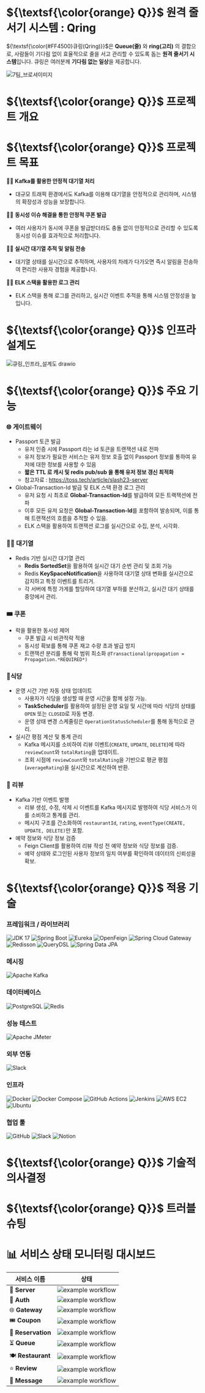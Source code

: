 # ${\textsf{\color{orange} 𝗤}}$ 원격 줄서기 시스템 : Qring
${\textsf{\color{#FF4500}큐링(Qring)}}$은 **Queue(줄)** 와 **ring(고리)** 의 결합으로, 사람들이 기다림 없이 효율적으로 줄을 서고 관리할 수 있도록 돕는 **원격 줄서기 시스템**입니다. 
큐링은 여러분께 **기다림 없는 일상**을 제공합니다.

![7팀_브로셔이미지](https://github.com/user-attachments/assets/70f91b4c-d551-4b2b-88a0-3cce5c8a3d0f)

# ${\textsf{\color{orange} 𝗤}}$ 프로젝트 개요


# ${\textsf{\color{orange} 𝗤}}$ 프로젝트 목표
🧍🏻 **Kafka를 활용한 안정적 대기열 처리**

- 대규모 트래픽 환경에서도 Kafka를 이용해 대기열을 안정적으로 관리하며, 시스템의 확장성과 성능을 보장합니다.

🧍‍♂️ **동시성 이슈 해결을 통한 안정적 쿠폰 발급**

- 여러 사용자가 동시에 쿠폰을 발급받더라도 충돌 없이 안정적으로 관리할 수 있도록 동시성 이슈를 효과적으로 처리합니다.

🧍🏻 **실시간 대기열 추적 및 알림 전송**

- 대기열 상태를 실시간으로 추적하며, 사용자의 차례가 다가오면 즉시 알림을 전송하여 편리한 사용자 경험을 제공합니다.

🧍‍♂️ **ELK 스택을 활용한 로그 관리**

- ELK 스택을 통해 로그를 관리하고, 실시간 이벤트 추적을 통해 시스템 안정성을 높입니다.

# ${\textsf{\color{orange} 𝗤}}$ 인프라 설계도
![큐링_인프라_설계도 drawio](https://github.com/user-attachments/assets/2d9ca5b3-3309-4122-8102-e9f8399c9b08)

# ${\textsf{\color{orange} 𝗤}}$ 주요 기능
### 🌐 게이트웨이
- Passport 토큰 발급
    - 유저 인증 시에 Passport 라는 id 토큰을 트랜잭션 내로 전파
    - 유저 정보가 필요한 서비스는 유저 정보 호출 없이 Passport 정보를 통하여 유저에 대한 정보를 사용할 수 있음
    - **짧은 TTL 로 캐시 및 redis pub/sub 을 통해 유저 정보 갱신 최적화**
    - 참고자료 : https://toss.tech/article/slash23-server
- Global-Transaction-Id 발급 및 ELK 스택 환경 로그 관리
    - 유저 요청 시 최초로 **Global-Transaction-Id**를 발급하여 모든 트랙잭션에 전파
    - 이후 모든 유저 요청은 **Global-Transaction-Id**를 포함하여 발송되며, 이를 통해 트랜잭션의 흐름을 추적할 수 있음.
    - ELK 스택을 활용하여 트랜잭션 로그를 실시간으로 수집, 분석, 시각화.

### 🧍🏻 대기열
- Redis 기반 실시간 대기열 관리
    - **Redis SortedSet**을 활용하여 실시간 대기 순번 관리 및 조회 가능
    - Redis **KeySpaceNotification**을 사용하여 대기열 상태 변화를 실시간으로 감지하고 특정 이벤트를 트리거.
    - 각 서버에 특정 가게를 할당하여 대기열 부하를 분산하고, 실시간 대기 상태를 중앙에서 관리.

### 🎟️ 쿠폰
- 락을 활용한 동시성 제어
    - 쿠폰 발급 시 비관적락 적용
    - 동시성 확보를 통해 쿠폰 재고 수량 초과 발급 방지
    - 트랜잭션 분리를 통해 락 범위 최소화
      `@Transactional(propagation = Propagation.*REQUIRED*)`

### 🍴식당
- 운영 시간 기반 자동 상태 업데이트
    - 사용자가 식당을 생성할 때 운영 시간을 함께 설정 가능.
    - **TaskScheduler**를 활용하여 설정된 운영 요일 및 시간에 따라 식당의 상태를 `OPEN` 또는 `CLOSED`로 자동 변경.
    - 운영 상태 변경 스케줄링은 `OperationStatusScheduler`를 통해 동적으로 관리.
- 실시간 평점 계산 및 통계 관리
    - Kafka 메시지를 소비하여 리뷰 이벤트(`CREATE`, `UPDATE`, `DELETE`)에 따라 `reviewCount`와 `totalRating`을 업데이트.
    - 조회 시점에 `reviewCount`와 `totalRating`을 기반으로 평균 평점(`averageRating`)을 실시간으로 계산하여 반환.

### 📝 리뷰
- Kafka 기반 이벤트 발행
    - 리뷰 생성, 수정, 삭제 시 이벤트를 Kafka 메시지로 발행하여 식당 서비스가 이를 소비하고 통계를 관리.
    - 메시지 구조를 간소화하여 `restaurantId`, `rating`, `eventType(CREATE, UPDATE, DELETE)`만 포함.
- 예약 정보와 식당 정보 검증
    - Feign Client를 활용하여 리뷰 작성 전 예약 정보와 식당 정보를 검증.
    - 예약 상태와 로그인된 사용자 정보의 일치 여부를 확인하여 데이터의 신뢰성을 확보.

# ${\textsf{\color{orange} 𝗤}}$ 적용 기술 
### 프레임워크 / 라이브러리
![JDK 17](https://img.shields.io/badge/JDK-17-007396?style=flat-square&logo=java&logoColor=white)
![Spring Boot](https://img.shields.io/badge/Spring%20Boot-3.4.1-6DB33F?style=flat-square&logo=springboot&logoColor=white)
![Eureka](https://img.shields.io/badge/Eureka-6DB33F?style=flat-square&logo=spring&logoColor=white)
![OpenFeign](https://img.shields.io/badge/OpenFeign-6DB33F?style=flat-square&logo=spring&logoColor=white)
![Spring Cloud Gateway](https://img.shields.io/badge/Spring%20Cloud%20Gateway-6DB33F?style=flat-square&logo=spring&logoColor=white)
![Redisson](https://img.shields.io/badge/Redisson-DC382D?style=flat-square&logo=redis&logoColor=white)
![QueryDSL](https://img.shields.io/badge/QueryDSL-5.0.0-6DB33F?style=flat-square&logo=spring&logoColor=white)
![Spring Data JPA](https://img.shields.io/badge/Spring%20Data%20JPA-6DB33F?style=flat-square&logo=spring&logoColor=white)

### 메시징
![Apache Kafka](https://img.shields.io/badge/Apache%20Kafka-231F20?style=flat-square&logo=apachekafka&logoColor=white)

### 데이터베이스
![PostgreSQL](https://img.shields.io/badge/PostgreSQL-16.4-336791?style=flat-square&logo=postgresql&logoColor=white)
![Redis](https://img.shields.io/badge/Redis-DC382D?style=flat-square&logo=redis&logoColor=white)

### 성능 테스트
![Apache JMeter](https://img.shields.io/badge/Apache%20JMeter-D22128?style=flat-square&logo=apache&logoColor=white)

### 외부 연동
![Slack](https://img.shields.io/badge/Slack-4A154B?style=flat-square&logo=slack&logoColor=white)

### 인프라
![Docker](https://img.shields.io/badge/Docker-2496ED?style=flat-square&logo=docker&logoColor=white)
![Docker Compose](https://img.shields.io/badge/Docker%20Compose-2496ED?style=flat-square&logo=docker&logoColor=white)
![GitHub Actions](https://img.shields.io/badge/GitHub%20Actions-2088FF?style=flat-square&logo=githubactions&logoColor=white)
![Jenkins](https://img.shields.io/badge/Jenkins-D24939?style=flat-square&logo=jenkins&logoColor=white)
![AWS EC2](https://img.shields.io/badge/AWS%20EC2-FF9900?style=flat-square&logo=amazonaws&logoColor=white)
![Ubuntu](https://img.shields.io/badge/Ubuntu-E95420?style=flat-square&logo=ubuntu&logoColor=white)

### 협업 툴
![GitHub](https://img.shields.io/badge/GitHub-181717?style=flat-square&logo=github&logoColor=white)
![Slack](https://img.shields.io/badge/Slack-4A154B?style=flat-square&logo=slack&logoColor=white)
![Notion](https://img.shields.io/badge/Notion-000000?style=flat-square&logo=notion&logoColor=white)

# ${\textsf{\color{orange} 𝗤}}$ 기술적 의사결정


# ${\textsf{\color{orange} 𝗤}}$ 트러블 슈팅


# 📊 서비스 상태 모니터링 대시보드
| 서비스 이름         | 상태                                                                                  |
|---------------------|---------------------------------------------------------------------------------------|
| 🚀 **Server**       | ![example workflow](https://github.com/7-final-project/server/actions/workflows/gradle.yml/badge.svg) |
| 🔑 **Auth**         | ![example workflow](https://github.com/7-final-project/auth/actions/workflows/gradle.yml/badge.svg)   |
| 🌐 **Gateway**      | ![example workflow](https://github.com/7-final-project/gateway/actions/workflows/gradle.yml/badge.svg) |
| 🎟️ **Coupon**      | ![example workflow](https://github.com/7-final-project/coupon/actions/workflows/gradle.yml/badge.svg) |
| 📅 **Reservation**  | ![example workflow](https://github.com/7-final-project/reservation/actions/workflows/gradle.yml/badge.svg) |
| ⏳ **Queue**        | ![example workflow](https://github.com/7-final-project/queue/actions/workflows/gradle.yml/badge.svg)  |
| 🍽️ **Restaurant**  | ![example workflow](https://github.com/7-final-project/restaurant/actions/workflows/gradle.yml/badge.svg) |
| ⭐ **Review**        | ![example workflow](https://github.com/7-final-project/review/actions/workflows/gradle.yml/badge.svg) |
| 💬 **Message**      | ![example workflow](https://github.com/7-final-project/message/actions/workflows/gradle.yml/badge.svg) |

